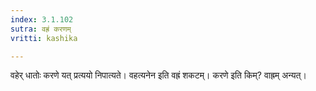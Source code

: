 ```yaml
---
index: 3.1.102
sutra: वह्रं करणम्
vritti: kashika

---
```

वहेर् धातोः करणे यत् प्रत्ययो निपात्यते। वहत्यनेन इति वह्रं शकटम्। करणे इति किम्? वाह्रम् अन्यत्।